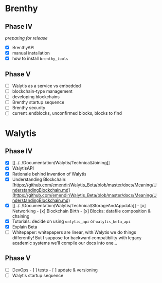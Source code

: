 # Brenthy

## Phase IV

_preparing for release_

- [x] BrenthyAPI
- [x] manual installation
- [x] how to install `brenthy_tools`

## Phase V

- [ ] Walytis as a service vs embedded
- [ ] blockchain-type management
- [ ] developing blockchains
- [ ] Brenthy startup sequence
- [ ] Brenthy security
- [ ] current_endblocks, unconfirmed blocks, blocks to find

# Walytis

## Phase IV

- [x] [[../../Documentation/Walytis/Technical/Joining]]
- [x] WalytisAPI
- [x] Rationale behind invention of Walytis
- [x] Understanding Blockchain: [https://github.com/emendir/Walytis_Beta/blob/master/docs/Meaning/UnderstandingBlockchain.md](https://github.com/emendir/Walytis_Beta/blob/master/docs/Meaning/UnderstandingBlockchain.md)
- [x] [[../../Documentation/Walytis/Technical/StorageAndAppdata]] - [x] Networking - [x] Blockchain Birth - [x] Blocks: datafile composition & chaining
- [x] Tutorials: decide on using `walytis_api` or `walytis_beta_api`
- [x] Explain Beta
- [ ] Whitepaper: whitepapers are linear, with Walytis we do things differently! But I suppose for backward compatibility with legacy academic systems we'll compile our docs into one...

## Phase V

- [ ] DevOps - [ ] tests - [ ] update & versioning
- [ ] Walytis startup sequence
